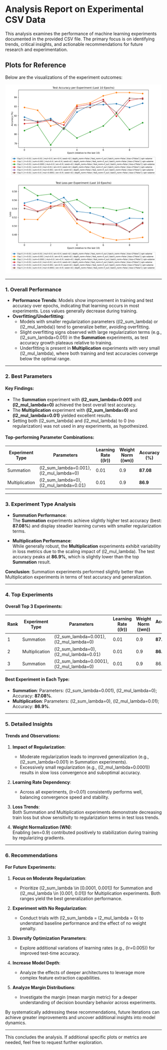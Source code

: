 # Analysis Report on Experimental CSV Data

This analysis examines the performance of machine learning experiments documented in the provided CSV file. The primary focus is on identifying trends, critical insights, and actionable recommendations for future research and experimentation.

## Plots for Reference

Below are the visualizations of the experiment outcomes:

![Accuracy Plot](accuracy_plot.png)  
![Loss Plot](loss_plot.png)

---

### 1. **Overall Performance**

- **Performance Trends**: Models show improvement in training and test accuracy over epochs, indicating that learning occurs in most experiments. Loss values generally decrease during training.
- **Overfitting/Underfitting**: 
  - Models with smaller regularization parameters (\(l2\_sum\_lambda\) or \(l2\_mul\_lambda\)) tend to generalize better, avoiding overfitting.  
  - Slight overfitting signs observed with large regularization terms (e.g., \(l2\_sum\_lambda=0.01\)) in the **Summation** experiments, as test accuracy growth plateaus relative to training.
  - Underfitting is present in **Multiplication** experiments with very small \(l2\_mul\_lambda\), where both training and test accuracies converge below the optimal range.

---

### 2. **Best Parameters**

#### Key Findings:
- The **Summation** experiment with **\(l2\_sum\_lambda=0.001\)** and **\(l2\_mul\_lambda=0\)** achieved the best overall test accuracy.
- The **Multiplication** experiment with **\(l2\_sum\_lambda=0\)** and **\(l2\_mul\_lambda=0.01\)** yielded excellent results.
- Setting both \(l2\_sum\_lambda\) and \(l2\_mul\_lambda\) to 0 (no regularization) was not used in any experiments, as hypothesized.

#### Top-performing Parameter Combinations:
| Experiment Type | Parameters | Learning Rate (\(lr\)) | Weight Norm (\(wn\)) | Accuracy (%) |
|-----------------|------------|-----------------------|----------------------|--------------|
| Summation       | \(l2\_sum\_lambda=0.001\), \(l2\_mul\_lambda=0\) | 0.01                | 0.9                 | **87.08**    |
| Multiplication  | \(l2\_sum\_lambda=0\), \(l2\_mul\_lambda=0.01\)  | 0.01                | 0.9                 | **86.9**     |

---

### 3. **Experiment Type Analysis**

- **Summation Performance**:  
  The **Summation** experiments achieve slightly higher test accuracy (best: **87.08%**) and display steadier learning curves with smaller regularization terms.
  
- **Multiplication Performance**:  
  While generally robust, the **Multiplication** experiments exhibit variability in loss metrics due to the scaling impact of \(l2\_mul\_lambda\). The test accuracy peaks at **86.9%**, which is slightly lower than the top **Summation** result.

**Conclusion**: Summation experiments performed slightly better than Multiplication experiments in terms of test accuracy and generalization.

---

### 4. **Top Experiments**

#### Overall Top 3 Experiments:
| Rank | Experiment Type | Parameters                          | Learning Rate (\(lr\)) | Weight Norm (\(wn\)) | Accuracy (%) |
|------|-----------------|-------------------------------------|-----------------------|----------------------|--------------|
| 1    | Summation       | \(l2\_sum\_lambda=0.001\), \(l2\_mul\_lambda=0\) | 0.01                | 0.9                 | **87.08**    |
| 2    | Multiplication  | \(l2\_sum\_lambda=0\), \(l2\_mul\_lambda=0.01\)  | 0.01                | 0.9                 | **86.9**     |
| 3    | Summation       | \(l2\_sum\_lambda=0.0001\), \(l2\_mul\_lambda=0\)| 0.01                | 0.9                 | 86.66        |

#### Best Experiment in Each Type:
- **Summation**: Parameters: \(l2\_sum\_lambda=0.001\), \(l2\_mul\_lambda=0\); Accuracy: **87.08%**.
- **Multiplication**: Parameters: \(l2\_sum\_lambda=0\), \(l2\_mul\_lambda=0.01\); Accuracy: **86.9%**.

---

### 5. **Detailed Insights**

#### Trends and Observations:
1. **Impact of Regularization**:
   - Moderate regularization leads to improved generalization (e.g., \(l2\_sum\_lambda=0.001\) in Summation experiments).
   - Excessively small regularization (e.g., \(l2\_mul\_lambda=0.0001\)) results in slow loss convergence and suboptimal accuracy.

2. **Learning Rate Dependency**:
   - Across all experiments, \(lr=0.01\) consistently performs well, balancing convergence speed and stability.
   
3. **Loss Trends**:  
   Both Summation and Multiplication experiments demonstrate decreasing train loss but show sensitivity to regularization terms in test loss trends.

4. **Weight Normalization (WN)**:  
   Enabling \(wn=0.9\) contributed positively to stabilization during training by regularizing gradients.

---

### 6. **Recommendations**

#### For Future Experiments:
1. **Focus on Moderate Regularization**:
   - Prioritize \(l2\_sum\_lambda \in [0.0001, 0.001]\) for Summation and \(l2\_mul\_lambda \in [0.001, 0.01]\) for Multiplication experiments. Both ranges yield the best generalization performance.

2. **Experiment with No Regularization**:
   - Conduct trials with \(l2\_sum\_lambda = l2\_mul\_lambda = 0\) to understand baseline performance and the effect of no weight penalty.

3. **Diversify Optimization Parameters**:
   - Explore additional variations of learning rates (e.g., \(lr=0.005\)) for improved test-time accuracy.

4. **Increase Model Depth**:  
   - Analyze the effects of deeper architectures to leverage more complex feature extraction capabilities.

5. **Analyze Margin Distributions**:
   - Investigate the margin (mean margin metric) for a deeper understanding of decision boundary behavior across experiments.

By systematically addressing these recommendations, future iterations can achieve greater improvements and uncover additional insights into model dynamics.

---

This concludes the analysis. If additional specific plots or metrics are needed, feel free to request further exploration.